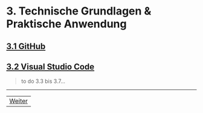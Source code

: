 # 3. Technische Grundlagen & Praktische Anwendung

## [3.1 GitHub](1/README.md)

## [3.2 Visual Studio Code](docs/3/2/README.md)

> to do 3.3 bis 3.7...

---

| |
| --- |
| [Weiter](1/README.md) |